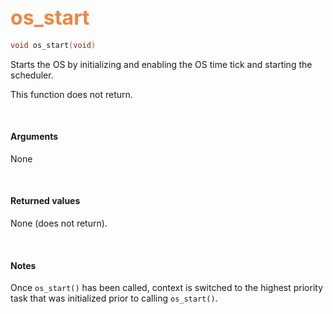 ## <font color="#F2853F" style="font-size:24pt">os_start</font>

```c
void os_start(void)
```

Starts the OS by initializing and enabling the OS time tick and starting the scheduler.

This function does not return.

<br>

#### Arguments

None

<br>

#### Returned values
None (does not return).

<br>

#### Notes

Once `os_start()` has been called, context is switched to the highest priority task that was initialized prior to calling `os_start()`.

